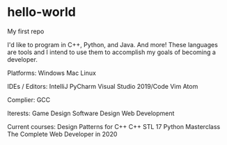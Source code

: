 # hello-world
My first repo

I'd like to program in C++, Python, and Java. And more!
These languages are tools and I intend to use them to accomplish my goals of becoming a developer.

Platforms:
  Windows
  Mac
  Linux

IDEs / Editors:
  IntelliJ
  PyCharm
  Visual Studio 2019/Code
  Vim
  Atom

Complier:
  GCC

Iterests:
  Game Design
  Software Design
  Web Development

Current courses:
  Design Patterns for C++
  C++ STL 17
  Python Masterclass
  The Complete Web Developer in 2020
